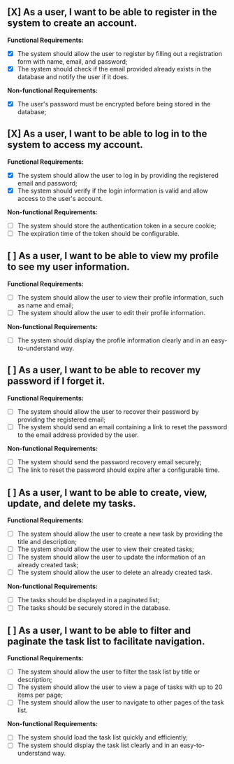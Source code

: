 ## [X] As a user, I want to be able to register in the system to create an account.

**Functional Requirements:**

- [X] The system should allow the user to register by filling out a registration form with name, email, and password;
- [X] The system should check if the email provided already exists in the database and notify the user if it does.

**Non-functional Requirements:**

- [X] The user's password must be encrypted before being stored in the database;

## [X] As a user, I want to be able to log in to the system to access my account.

**Functional Requirements:**

- [X] The system should allow the user to log in by providing the registered email and password;
- [X] The system should verify if the login information is valid and allow access to the user's account.

**Non-functional Requirements:**

- [ ] The system should store the authentication token in a secure cookie;
- [ ] The expiration time of the token should be configurable.

## [ ] As a user, I want to be able to view my profile to see my user information.

**Functional Requirements:**

- [ ] The system should allow the user to view their profile information, such as name and email;
- [ ] The system should allow the user to edit their profile information.

**Non-functional Requirements:**

- [ ] The system should display the profile information clearly and in an easy-to-understand way.

## [ ] As a user, I want to be able to recover my password if I forget it.

**Functional Requirements:**

- [ ] The system should allow the user to recover their password by providing the registered email;
- [ ] The system should send an email containing a link to reset the password to the email address provided by the user.

**Non-functional Requirements:**

- [ ] The system should send the password recovery email securely;
- [ ] The link to reset the password should expire after a configurable time.

## [ ] As a user, I want to be able to create, view, update, and delete my tasks.

**Functional Requirements:**

- [ ] The system should allow the user to create a new task by providing the title and description;
- [ ] The system should allow the user to view their created tasks;
- [ ] The system should allow the user to update the information of an already created task;
- [ ] The system should allow the user to delete an already created task.

**Non-functional Requirements:**

- [ ] The tasks should be displayed in a paginated list;
- [ ] The tasks should be securely stored in the database.

## [ ] As a user, I want to be able to filter and paginate the task list to facilitate navigation.

**Functional Requirements:**

- [ ] The system should allow the user to filter the task list by title or description;
- [ ] The system should allow the user to view a page of tasks with up to 20 items per page;
- [ ] The system should allow the user to navigate to other pages of the task list.

**Non-functional Requirements:**

- [ ] The system should load the task list quickly and efficiently;
- [ ] The system should display the task list clearly and in an easy-to-understand way.